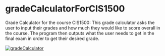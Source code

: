# gradeCalculatorForCIS1500
Grade Calculator for the course CIS1500:
This grade calculator asks the user to input their grades and how much they would like to score overall in the course. The program then outputs what the user needs to get in the final exam in order to get their desired grade.

<a href="https://gph.is/g/amXAvLK"><img src="https://gph.is/g/amXAvLK" title="gradeCalculator"/></a>
